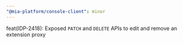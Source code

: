 ```yaml
---
"@mia-platform/console-client": minor
---
```


feat(IDP-2418): Exposed `PATCH` and `DELETE` APIs to edit and remove an extension proxy

